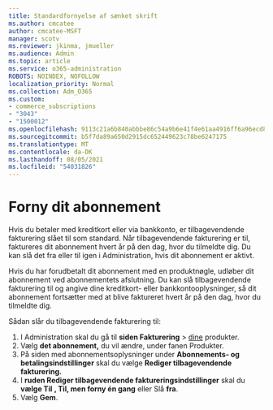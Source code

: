 ```yaml
---
title: Standardfornyelse af sænket skrift
ms.author: cmcatee
author: cmcatee-MSFT
manager: scotv
ms.reviewer: jkinma, jmueller
ms.audience: Admin
ms.topic: article
ms.service: o365-administration
ROBOTS: NOINDEX, NOFOLLOW
localization_priority: Normal
ms.collection: Adm_O365
ms.custom:
- commerce_subscriptions
- "3043"
- "1500012"
ms.openlocfilehash: 9113c21a6b840abbbe86c54a9b6e41f4e61aa4916ff6a96ecd8f5170640bcd95
ms.sourcegitcommit: b5f7da89a650d2915dc652449623c78be6247175
ms.translationtype: MT
ms.contentlocale: da-DK
ms.lasthandoff: 08/05/2021
ms.locfileid: "54031826"
---
```

# <a name="renewing-your-subscription"></a>Forny dit abonnement

Hvis du betaler med kreditkort eller via bankkonto, er tilbagevendende fakturering slået til som standard. Når tilbagevendende fakturering er til, faktureres dit abonnement hvert år på den dag, hvor du tilmeldte dig. Du kan slå det fra eller til igen i Administration, hvis dit abonnement er aktivt.

Hvis du har forudbetalt dit abonnement med en produktnøgle, udløber dit abonnement ved abonnementets afslutning. Du kan slå tilbagevendende fakturering til og angive dine kreditkort- eller bankkontooplysninger, så dit abonnement fortsætter med at blive faktureret hvert år på den dag, hvor du tilmeldte dig.

Sådan slår du tilbagevendende fakturering til:

1. I Administration skal du gå til **siden Fakturering**  >  [dine](https://go.microsoft.com/fwlink/p/?linkid=842054) produkter.
2. Vælg **det abonnement,** du vil ændre, under fanen Produkter.
3. På siden med abonnementsoplysninger under **Abonnements- og betalingsindstillinger** skal du vælge **Rediger tilbagevendende fakturering.**
4. I **ruden Rediger tilbagevendende faktureringsindstillinger** skal du **vælge Til** **, Til, men forny én gang** eller Slå **fra**.
5. Vælg **Gem**. 